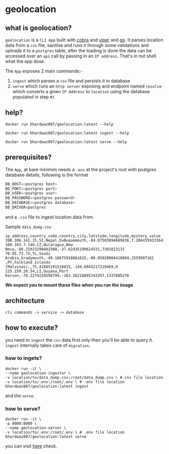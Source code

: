 # geolocation

## what is geolocation?

`geolocation` is a `CLI App` built with [cobra](https://github.com/spf13/cobra) and [viper](https://github.com/spf13/viper) and [go](https://go.dev/).
It parses location data from a `csv` file, sanitise and runs it through some validations and uploads it to a `postgres` table, 
after the loading is done the data can be accessed over an `api` call by passing in an `IP address`.
That's in nut shell what the app dose.

The `App` exposes 2 main commands:-

1. `ingest` which parses a `csv` file and persists it in database
2. `serve` which runs an `http server` exposing and endpoint named `resolve` which converts a given `IP Address` to `location` 
    using the database populated in step `#1`

## help?

`docker run bhardwaz007/geolocation:latest --help`

`docker run bhardwaz007/geolocation:latest ingest --help`

`docker run bhardwaz007/geolocation:latest serve --help`

## prerequisites?
The `App`, at bare minimim needs a `.env` at the project's root with postgres database details, following is the format
```ts
DB_HOST=<postgres host>
BD_PORT=<postgres port>
DB_USER=<postgres user>
DB_PASSWORD=<postgres password>
DB_DATABASE=<postgres database>
DB_DRIVER=postgres
``` 
and a `.csv` file to ingest location data from.

Sample `data_dump.csv`

```csv
ip_address,country_code,country,city,latitude,longitude,mystery_value
200.106.141.15,SI,Nepal,DuBuquemouth,-84.87503094689836,7.206435933364332,7823011346
160.103.7.140,CZ,Nicaragua,New Neva,-68.31023296602508,-37.62435199624531,7301823115
70.95.73.73,TL,Saudi Arabia,Gradymouth,-49.16675918861615,-86.05920084416894,2559997162
,PY,Falkland Islands (Malvinas),,75.41685191518815,-144.6943217219469,0
125.159.20.54,LI,Guyana,Port Karson,-78.2274228596799,-163.26218895343357,1337885276
```

**We expect you to mount these files when you run the image**

## architecture

```
cli commands -> service -> database
```

## how to execute?
you need to `ingest` the `csv` data first only then you'll be able to query it.
`ingest` internally takes care of `migration.`

### how to ingets? 
```docker
docker run -it \
--name geolocation-ingestor \
-v location/to/data_dump.csv:/root/data_dump.csv \ # csv file location
-v location/to/.env:/root/.env \ # .env file location
bhardwaz007/geolocation:latest ingest
```
and the `serve`.

### how to serve? 
```docker
docker run -it \
-p 8080:8080 \
--name geolocation-server \
-v location/to/.env:/root/.env \ # .env file location
bhardwaz007/geolocation:latest serve
```

you can visit [here](http://localhost:8080/resolve?ip=200.106.141.15) check.